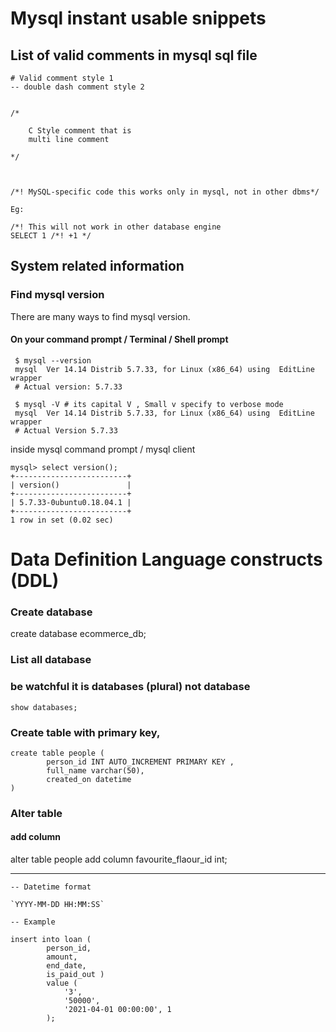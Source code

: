 # Mysql instant usable snippets

## List of valid comments in mysql sql file


```
# Valid comment style 1 
-- double dash comment style 2 


/*  
	
	C Style comment that is 
	multi line comment 

*/



/*! MySQL-specific code this works only in mysql, not in other dbms*/

Eg:

/*! This will not work in other database engine
SELECT 1 /*! +1 */

```

## System related information

### Find mysql version

There are many ways to find mysql version. 

#### On your command prompt / Terminal / Shell prompt

```
 $ mysql --version
 mysql  Ver 14.14 Distrib 5.7.33, for Linux (x86_64) using  EditLine wrapper
 # Actual version: 5.7.33

 $ mysql -V # its capital V , Small v specify to verbose mode
 mysql  Ver 14.14 Distrib 5.7.33, for Linux (x86_64) using  EditLine wrapper
 # Actual Version 5.7.33
```

inside mysql command prompt / mysql client 

```
mysql> select version();
+-------------------------+
| version()               |
+-------------------------+
| 5.7.33-0ubuntu0.18.04.1 |
+-------------------------+
1 row in set (0.02 sec)
```

# Data Definition Language constructs (DDL)

### Create database
create database ecommerce_db;


### List all database
### be watchful it is **databases** (plural) not database 

```
show databases;
```

### Create table with primary key, 
```
create table people ( 
		person_id INT AUTO_INCREMENT PRIMARY KEY , 
		full_name varchar(50),
		created_on datetime
)
```

### Alter table 

#### add column
alter table people add column favourite_flaour_id int;

--------------------------------------------------------------------
```
-- Datetime format

`YYYY-MM-DD HH:MM:SS`

-- Example

insert into loan (  
		person_id, 
		amount, 
		end_date, 
		is_paid_out ) 
		value ( 
			'3', 
			'50000', 
			'2021-04-01 00:00:00', 1
		);
```
